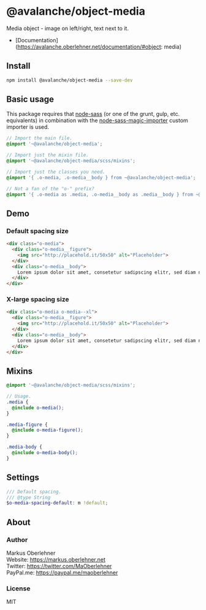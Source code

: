 # @avalanche/object-media
Media object - image on left/right, text next to it.

- [Documentation](https://avalanche.oberlehner.net/documentation/#object: media)

## Install
```bash
npm install @avalanche/object-media --save-dev
```

## Basic usage
This package requires that [node-sass](https://github.com/sass/node-sass) (or one of the grunt, gulp, etc. equivalents) in combination with the [node-sass-magic-importer](https://github.com/maoberlehner/node-sass-magic-importer) custom importer is used.

```scss
// Import the main file.
@import '~@avalanche/object-media';

// Import just the mixin file.
@import '~@avalanche/object-media/scss/mixins';

// Import just the classes you need.
@import '{ .o-media, .o-media__body } from ~@avalanche/object-media';

// Not a fan of the "o-" prefix?
@import '{ .o-media as .media, .o-media__body as .media__body } from ~@avalanche/object-media';
```

## Demo
### Default spacing size
```html
<div class="o-media">
  <div class="o-media__figure">
    <img src="http://placehold.it/50x50" alt="Placeholder">
  </div>
  <div class="o-media__body">
    Lorem ipsum dolor sit amet, consetetur sadipscing elitr, sed diam nonumy eirmod tempor invidunt ut labore et dolore magna aliquyam erat, sed diam voluptua. At vero eos et accusam et.
  </div>
</div>
```

### X-large spacing size
```html
<div class="o-media o-media--xl">
  <div class="o-media__figure">
    <img src="http://placehold.it/50x50" alt="Placeholder">
  </div>
  <div class="o-media__body">
    Lorem ipsum dolor sit amet, consetetur sadipscing elitr, sed diam nonumy eirmod tempor invidunt ut labore et dolore magna aliquyam erat, sed diam voluptua. At vero eos et accusam et.
  </div>
</div>
```

## Mixins
```scss
@import '~@avalanche/object-media/scss/mixins';

// Usage.
.media {
  @include o-media();
}

.media-figure {
  @include o-media-figure();
}

.media-body {
  @include o-media-body();
}
```

## Settings
```scss
/// Default spacing.
/// @type String
$o-media-spacing-default: m !default;
```

## About
### Author
Markus Oberlehner  
Website: https://markus.oberlehner.net  
Twitter: https://twitter.com/MaOberlehner  
PayPal.me: https://paypal.me/maoberlehner

### License
MIT

